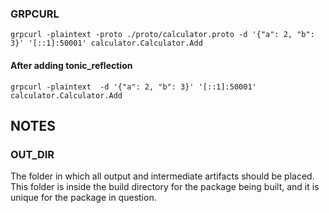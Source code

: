 ### GRPCURL

```
grpcurl -plaintext -proto ./proto/calculator.proto -d '{"a": 2, "b": 3}' '[::1]:50001' calculator.Calculator.Add
```

#### After adding tonic_reflection

```
grpcurl -plaintext  -d '{"a": 2, "b": 3}' '[::1]:50001' calculator.Calculator.Add
```

## NOTES

### OUT_DIR

The folder in which all output and intermediate artifacts should be placed. This folder is inside the build directory for the package being built, and it is unique for the package in question.
